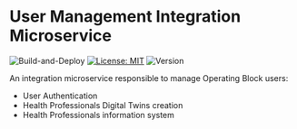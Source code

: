 # User Management Integration Microservice

![Build-and-Deploy](https://github.com/smartoperatingblock/user-management-integration-microservice/actions/workflows/build-and-deploy.yml/badge.svg?style=plastic)
[![License: MIT](https://img.shields.io/badge/License-MIT-yellow.svg?style=plastic)](https://opensource.org/licenses/MIT)
![Version](https://img.shields.io/github/v/release/smartoperatingblock/user-management-integration-microservice?style=plastic)

An integration microservice responsible to manage Operating Block users:
- User Authentication
- Health Professionals Digital Twins creation
- Health Professionals information system
